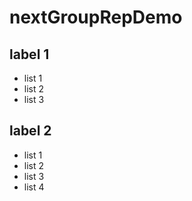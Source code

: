 # nextGroupRepDemo

## label 1
- list 1
- list 2
- list 3

## label 2
- list 1
- list 2
- list 3
- list 4
